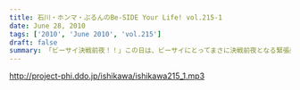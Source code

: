 ```yaml
---
title: 石川・ホンマ・ぶるんのBe-SIDE Your Life! vol.215-1
date: June 28, 2010
tags: ['2010', 'June 2010', 'vol.215']
draft: false
summary: 「ビーサイ決戦前夜！！」この日は、ビーサイにとってまさに決戦前夜となる緊張感あふれる・・・！？収録になりました。いや、いいわけか！？！？NAMAE
---
```


http://project-phi.ddo.jp/ishikawa/ishikawa215_1.mp3